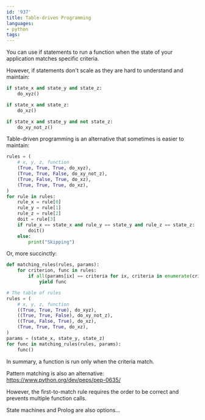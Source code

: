 ```yaml
---
id: '937'
title: Table-driven Programming
languages:
- python
tags:
---
```

You can use if statements to run a function when the state of your application matches specific criteria.

However, if statements don't scale as they are hard to understand and maintain:

```python
if state_x and state_y and state_z:
    do_xyz()

if state_x and state_z:
    do_xz()

if state_x and state_y and not state_z:
    do_xy_not_z()
```

Table-driven programming is an alternative that sometimes is easier to maintain:

```python
rules = (
    # x, y, z, function
    (True, True, True, do_xyz),
    (True, True, False, do_xy_not_z),
    (True, False, True, do_xz),
    (True, True, True, do_xz),
)
for rule in rules:
    rule_x = rule[0]
    rule_y = rule[1]
    rule_z = rule[2]
    doit = rule[3]
    if rule_x == state_x and rule_y == state_y and rule_z == state_z:
        doit()
    else:
        print("Skipping")
```

Or, more succinctly:

```python
def matching_rules(rules, params):
    for criterion, func in rules:
        if all(params[ix] == criteria for ix, criteria in enumerate(criterion)):
            yield func

# The table of rules
rules = (
    # x, y, z, function
    ((True, True, True), do_xyz),
    ((True, True, False), do_xy_not_z),
    ((True, False, True), do_xz),
    (True, True, True, do_xz),
)
params = (state_x, state_y, state_z)
for func in matching_rules(rules, params):
    func()
```

In summary, a function is run only when the criteria match.

Pattern matching is also an alternative:
https://www.python.org/dev/peps/pep-0635/

However, the first-to-match rule requires the order to be correct and prevents multiple function calls.

State machines and Prolog are also options...
